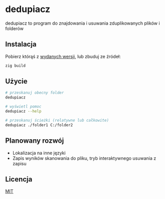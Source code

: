# dedupiacz

dedupiacz to program do znajdowania i usuwania zduplikowanych plików i folderów

## Instalacja

Pobierz którąś z [wydanych wersji](https://github.com/Maarrk/dedupiacz/releases), lub zbuduj ze źródeł:

```bash
zig build
```

## Użycie

```bash
# przeskanuj obecny folder
dedupiacz

# wyświetl pomoc
dedupiacz --help

# przeskanuj ścieżki (relatywne lub całkowite)
dedupiacz ./folder1 C:/folder2
```

## Planowany rozwój

- Lokalizacja na inne języki
- Zapis wyników skanowania do pliku, tryb interaktywnego usuwania z zapisu

## Licencja

[MIT](https://choosealicense.com/licenses/mit/)
